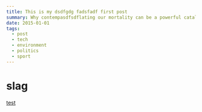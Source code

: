 ```yaml
---
title: This is my dsdfgdg fadsfadf first post
summary: Why contempasdfsdflating our mortality can be a powerful catalyst for change
date: 2015-01-01
tags:
  - post
  - tech
  - environment
  - politics
  - sport
---
```

<h1>slag</h1>
<a href="test">test</a>
